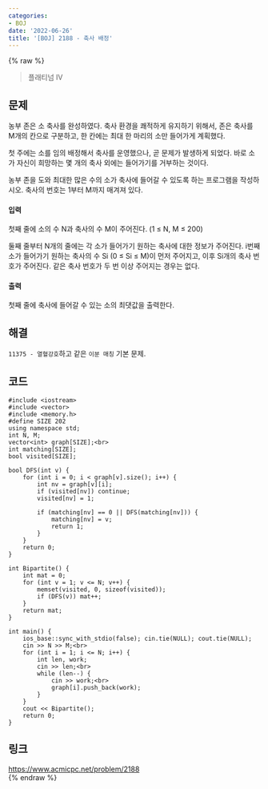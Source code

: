 ```yaml
---
categories:
- BOJ
date: '2022-06-26'
title: '[BOJ] 2188 - 축사 배정'
---
```


{% raw %}
> 플래티넘 IV<br>

## 문제
농부 존은 소 축사를 완성하였다. 축사 환경을 쾌적하게 유지하기 위해서, 존은 축사를 M개의 칸으로 구분하고, 한 칸에는 최대 한 마리의 소만 들어가게 계획했다.

첫 주에는 소를 임의 배정해서 축사를 운영했으나, 곧 문제가 발생하게 되었다. 바로 소가 자신이 희망하는 몇 개의 축사 외에는 들어가기를 거부하는 것이다.

농부 존을 도와 최대한 많은 수의 소가 축사에 들어갈 수 있도록 하는 프로그램을 작성하시오. 축사의 번호는 1부터 M까지 매겨져 있다.

#### 입력
첫째 줄에 소의 수 N과 축사의 수 M이 주어진다. (1 ≤ N, M ≤ 200)

둘째 줄부터 N개의 줄에는 각 소가 들어가기 원하는 축사에 대한 정보가 주어진다. i번째 소가 들어가기 원하는 축사의 수 Si  (0 ≤ Si  ≤ M)이 먼저 주어지고, 이후 Si개의 축사 번호가 주어진다. 같은 축사 번호가 두 번 이상 주어지는 경우는 없다.

#### 출력
첫째 줄에 축사에 들어갈 수 있는 소의 최댓값을 출력한다.

## 해결
`11375 - 열혈강호`하고 같은 `이분 매칭` 기본 문제.

## 코드
```
#include <iostream>
#include <vector>
#include <memory.h>
#define SIZE 202
using namespace std;
int N, M;
vector<int> graph[SIZE];<br>
int matching[SIZE];
bool visited[SIZE];

bool DFS(int v) {
	for (int i = 0; i < graph[v].size(); i++) {
		int nv = graph[v][i];
		if (visited[nv]) continue;
		visited[nv] = 1;

		if (matching[nv] == 0 || DFS(matching[nv])) {
			matching[nv] = v;
			return 1;
		}
	}
	return 0;
}

int Bipartite() {
	int mat = 0;
	for (int v = 1; v <= N; v++) {
		memset(visited, 0, sizeof(visited));
		if (DFS(v)) mat++;
	}
	return mat;
}

int main() {
	ios_base::sync_with_stdio(false); cin.tie(NULL); cout.tie(NULL);
	cin >> N >> M;<br>
	for (int i = 1; i <= N; i++) {
		int len, work;
		cin >> len;<br>
		while (len--) {
			cin >> work;<br>
			graph[i].push_back(work);
		}
	}
	cout << Bipartite();
	return 0;
}
```

## 링크
https://www.acmicpc.net/problem/2188<br>
{% endraw %}